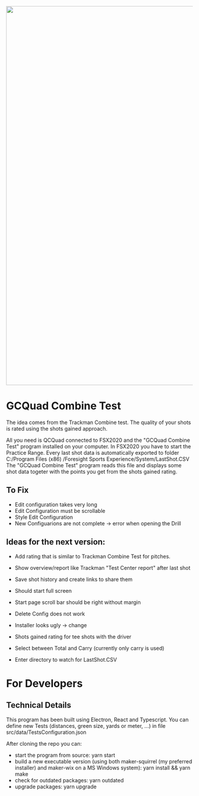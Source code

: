 <img src="https://github.com/christianrehn/GCQuadCombineTest/blob/master/screenshots/210421_GCQuadCombineTest.png" width="1024">

# GCQuad Combine Test

The idea comes from the Trackman Combine test. The quality of your shots is rated using the shots gained approach.

All you need is QCQuad connected to FSX2020 and the "GCQuad Combine Test" program installed on your computer. In FSX2020
you have to start the Practice Range. Every last shot data is automatically exported to folder C:/Program Files (x86)
/Foresight Sports Experience/System/LastShot.CSV The "GCQuad Combine Test" program reads this file and displays some
shot data togeter with the points you get from the shots gained rating.

## To Fix

* Edit configuration takes very long
* Edit Configuration must be scrollable
* Style Edit Configuration
* New Configuarions are not complete -> error when opening the Drill

## Ideas for the next version:

* Add rating that is similar to Trackman Combine Test for pitches.
* Show overview/report like Trackman "Test Center report" after last shot
* Save shot history and create links to share them
* Should start full screen
* Start page scroll bar should be right without margin
* Delete Config does not work
* Installer looks ugly -> change

* Shots gained rating for tee shots with the driver
* Select between Total and Carry (currently only carry is used)
* Enter directory to watch for LastShot.CSV

# For Developers

## Technical Details

This program has been built using Electron, React and Typescript. You can define new Tests (distances, green size, yards
or meter, ...) in file src/data/TestsConfiguration.json

After cloning the repo you can:

* start the program from source: yarn start
* build a new executable version (using both maker-squirrel (my preferred installer) and maker-wix on a MS Windows
  system): yarn install && yarn make
* check for outdated packages: yarn outdated
* upgrade packages: yarn upgrade
